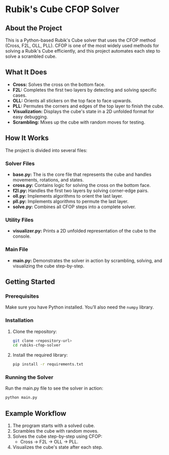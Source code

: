# Rubik's Cube CFOP Solver

## About the Project
This is a Python-based Rubik's Cube solver that uses the CFOP method (Cross, F2L, OLL, PLL). CFOP is one of the most widely used methods for solving a Rubik's Cube efficiently, and this project automates each step to solve a scrambled cube.

## What It Does
- **Cross:** Solves the cross on the bottom face.
- **F2L:** Completes the first two layers by detecting and solving specific cases.
- **OLL:** Orients all stickers on the top face to face upwards.
- **PLL:** Permutes the corners and edges of the top layer to finish the cube.
- **Visualization:** Displays the cube's state in a 2D unfolded format for easy debugging.
- **Scrambling:** Mixes up the cube with random moves for testing.

## How It Works
The project is divided into several files:
### Solver Files
- **base.py:** The is the core file that represents the cube and handles movements, rotations, and states.
- **cross.py:** Contains logic for solving the cross on the bottom face.
- **f2l.py:** Handles the first two layers by solving corner-edge pairs.
- **oll.py:** Implements algorithms to orient the last layer.
- **pll.py:** Implements algorithms to permute the last layer.
- **solve.py:** Combines all CFOP steps into a complete solver.

### Utility Files
- **visualizer.py:** Prints a 2D unfolded representation of the cube to the console.

### Main File
- **main.py:** Demonstrates the solver in action by scrambling, solving, and visualizing the cube step-by-step.

## Getting Started
### Prerequisites
Make sure you have Python installed. You’ll also need the `numpy` library.

### Installation
1. Clone the repository:
   ```bash
   git clone <repository-url>
   cd rubiks-cfop-solver
   ```
2. Install the required library:
   ```bash
   pip install -r requirements.txt
   ```

### Running the Solver
Run the main.py file to see the solver in action:
```bash
python main.py
```

## Example Workflow
1. The program starts with a solved cube.
2. Scrambles the cube with random moves.
3. Solves the cube step-by-step using CFOP:
   - Cross → F2L → OLL → PLL.
4. Visualizes the cube's state after each step.